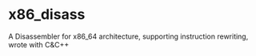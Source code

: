 # x86_disass
A Disassembler for x86_64 architecture, supporting instruction rewriting, wrote with C&amp;C++
